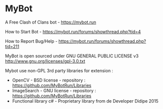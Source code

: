 # MyBot
A Free Clash of Clans bot - https://mybot.run

How to Start Bot - https://mybot.run/forums/showthread.php?tid=4

How to Report Bug/Help - https://mybot.run/forums/showthread.php?tid=211

MyBot is open sourced under GNU GENERAL PUBLIC LICENSE v3
http://www.gnu.org/licenses/gpl-3.0.txt

Mybot use non-GPL 3rd party libraries for extension : 
- OpenCV - BSD license - repository : https://github.com/MyBotRun/Libraries
- ImageSearch - GNU license - repository : https://github.com/MyBotRun/Libraries
- Functional library c# - Proprietary library from de Developer Didipe 2015